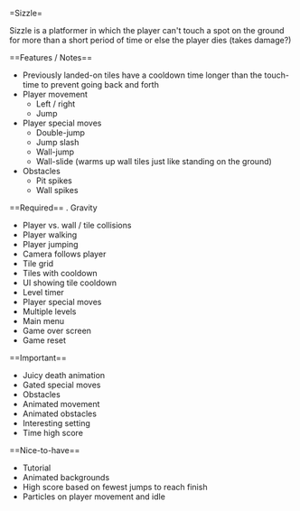 =Sizzle=

Sizzle is a platformer in which the player can't touch a spot on the ground for more than a short period of time or else the player dies (takes damage?)

==Features / Notes==
- Previously landed-on tiles have a cooldown time longer than the touch-time to prevent going back and forth
- Player movement
  - Left / right
  - Jump
- Player special moves
  - Double-jump
  - Jump slash
  - Wall-jump
  - Wall-slide (warms up wall tiles just like standing on the ground)
- Obstacles
  - Pit spikes
  - Wall spikes

==Required==
. Gravity
- Player vs. wall / tile collisions
- Player walking
- Player jumping
- Camera follows player
- Tile grid
- Tiles with cooldown
- UI showing tile cooldown
- Level timer
- Player special moves
- Multiple levels
- Main menu
- Game over screen
- Game reset

==Important==
- Juicy death animation
- Gated special moves
- Obstacles
- Animated movement
- Animated obstacles
- Interesting setting
- Time high score

==Nice-to-have==
- Tutorial
- Animated backgrounds
- High score based on fewest jumps to reach finish
- Particles on player movement and idle